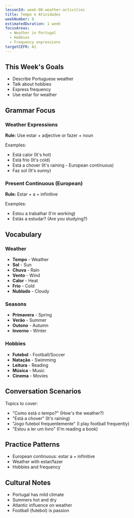 ```yaml
---
lessonId: week-08-weather-activities
title: Tempo e Atividades
weekNumber: 8
estimatedDuration: 1 week
focusAreas:
  - Weather in Portugal
  - Hobbies
  - Frequency expressions
targetCEFR: A1
---
```


## This Week's Goals

- Describe Portuguese weather
- Talk about hobbies
- Express frequency
- Use estar for weather

## Grammar Focus

### Weather Expressions

**Rule:** Use estar + adjective or fazer + noun

Examples:
- Está calor (It's hot)
- Está frio (It's cold)
- Está a chover (It's raining - European continuous)
- Faz sol (It's sunny)

### Present Continuous (European)

**Rule:** Estar + a + infinitive

Examples:
- Estou a trabalhar (I'm working)
- Estás a estudar? (Are you studying?)

## Vocabulary

### Weather
- **Tempo** - Weather
- **Sol** - Sun
- **Chuva** - Rain
- **Vento** - Wind
- **Calor** - Heat
- **Frio** - Cold
- **Nublado** - Cloudy

### Seasons
- **Primavera** - Spring
- **Verão** - Summer
- **Outono** - Autumn
- **Inverno** - Winter

### Hobbies
- **Futebol** - Football/Soccer
- **Natação** - Swimming
- **Leitura** - Reading
- **Música** - Music
- **Cinema** - Movies

## Conversation Scenarios

Topics to cover:
- "Como está o tempo?" (How's the weather?)
- "Está a chover" (It's raining)
- "Jogo futebol frequentemente" (I play football frequently)
- "Estou a ler um livro" (I'm reading a book)

## Practice Patterns

- European continuous: estar a + infinitive
- Weather with estar/fazer
- Hobbies and frequency

## Cultural Notes

- Portugal has mild climate
- Summers hot and dry
- Atlantic influence on weather
- Football (futebol) is passion

